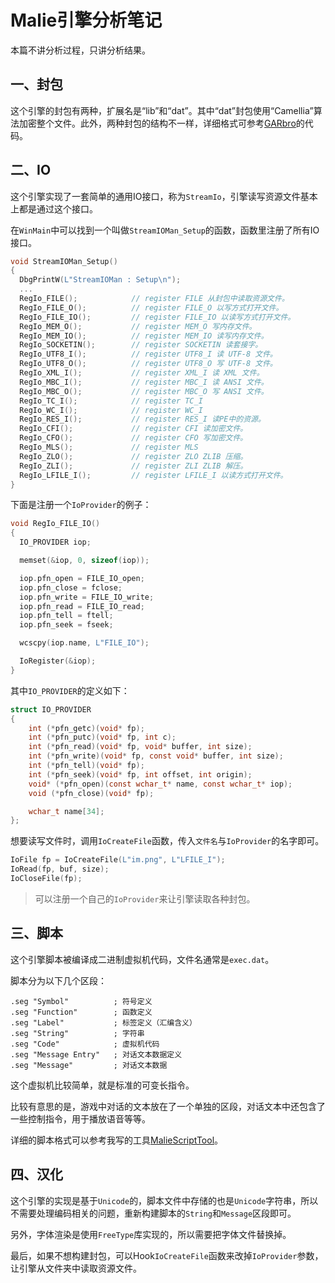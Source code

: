 # Malie引擎分析笔记

本篇不讲分析过程，只讲分析结果。

## 一、封包

这个引擎的封包有两种，扩展名是“lib”和“dat”。其中“dat”封包使用“Camellia”算法加密整个文件。此外，两种封包的结构不一样，详细格式可参考[GARbro](https://github.com/morkt/GARbro/blob/master/ArcFormats/Malie/ArcLIB.cs)的代码。

## 二、IO

这个引擎实现了一套简单的通用IO接口，称为`StreamIo`，引擎读写资源文件基本上都是通过这个接口。

在`WinMain`中可以找到一个叫做`StreamIOMan_Setup`的函数，函数里注册了所有IO接口。

```c
void StreamIOMan_Setup()
{
  DbgPrintW(L"StreamIOMan : Setup\n");
  ...
  RegIo_FILE();            // register FILE 从封包中读取资源文件。
  RegIo_FILE_O();          // register FILE_O 以写方式打开文件。
  RegIo_FILE_IO();         // register FILE_IO 以读写方式打开文件。
  RegIo_MEM_O();           // register MEM_O 写内存文件。
  RegIo_MEM_IO();          // register MEM_IO 读写内存文件。
  RegIo_SOCKETIN();        // register SOCKETIN 读套接字。
  RegIo_UTF8_I();          // register UTF8_I 读 UTF-8 文件。
  RegIo_UTF8_O();          // register UTF8_O 写 UTF-8 文件。
  RegIo_XML_I();           // register XML_I 读 XML 文件。
  RegIo_MBC_I();           // register MBC_I 读 ANSI 文件。
  RegIo_MBC_O();           // register MBC_O 写 ANSI 文件。
  RegIo_TC_I();            // register TC_I
  RegIo_WC_I();            // register WC_I
  RegIo_RES_I();           // register RES_I 读PE中的资源。
  RegIo_CFI();             // register CFI 读加密文件。
  RegIo_CFO();             // register CFO 写加密文件。
  RegIo_MLS();             // register MLS
  RegIo_ZLO();             // register ZLO ZLIB 压缩。
  RegIo_ZLI();             // register ZLI ZLIB 解压。
  RegIo_LFILE_I();         // register LFILE_I 以读方式打开文件。
}
```

下面是注册一个`IoProvider`的例子：

```c
void RegIo_FILE_IO()
{
  IO_PROVIDER iop;

  memset(&iop, 0, sizeof(iop));

  iop.pfn_open = FILE_IO_open;
  iop.pfn_close = fclose;
  iop.pfn_write = FILE_IO_write;
  iop.pfn_read = FILE_IO_read;
  iop.pfn_tell = ftell;
  iop.pfn_seek = fseek;

  wcscpy(iop.name, L"FILE_IO");

  IoRegister(&iop);
}
```

其中`IO_PROVIDER`的定义如下：

```c
struct IO_PROVIDER
{
	int (*pfn_getc)(void* fp);
	int (*pfn_putc)(void* fp, int c);
	int (*pfn_read)(void* fp, void* buffer, int size);
	int (*pfn_write)(void* fp, const void* buffer, int size);
	int (*pfn_tell)(void* fp);
	int (*pfn_seek)(void* fp, int offset, int origin);
	void* (*pfn_open)(const wchar_t* name, const wchar_t* iop);
	void (*pfn_close)(void* fp);

	wchar_t name[34];
};
```

想要读写文件时，调用`IoCreateFile`函数，传入`文件名`与`IoProvider`的名字即可。

```c
IoFile fp = IoCreateFile(L"im.png", L"LFILE_I");
IoRead(fp, buf, size);
IoCloseFile(fp);
```

> 可以注册一个自己的`IoProvider`来让引擎读取各种封包。

## 三、脚本

这个引擎脚本被编译成二进制虚拟机代码，文件名通常是`exec.dat`。

脚本分为以下几个区段：

```
.seg "Symbol"          ; 符号定义
.seg "Function"        ; 函数定义
.seg "Label"           ; 标签定义（汇编含义）
.seg "String"          ; 字符串
.seg "Code"            ; 虚拟机代码
.seg "Message Entry"   ; 对话文本数据定义
.seg "Message"         ; 对话文本数据
```

这个虚拟机比较简单，就是标准的可变长指令。

比较有意思的是，游戏中对话的文本放在了一个单独的区段，对话文本中还包含了一些控制指令，用于播放语音等等。

详细的脚本格式可以参考我写的工具[MalieScriptTool](https://github.com/crskycode/Malie_Script_Tool)。

## 四、汉化

这个引擎的实现是基于`Unicode`的，脚本文件中存储的也是`Unicode`字符串，所以不需要处理编码相关的问题，重新构建脚本的`String`和`Message`区段即可。

另外，字体渲染是使用`FreeType`库实现的，所以需要把字体文件替换掉。

最后，如果不想构建封包，可以Hook`IoCreateFile`函数来改掉`IoProvider`参数，让引擎从文件夹中读取资源文件。

